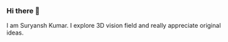 ### Hi there 👋
I am Suryansh Kumar. I explore 3D vision field and really appreciate original ideas.

